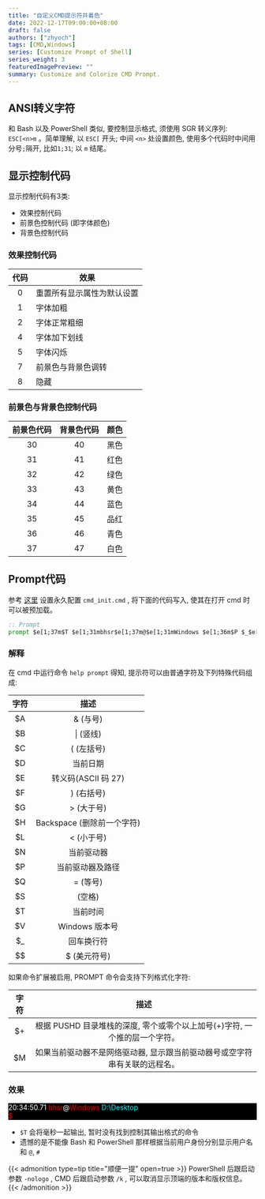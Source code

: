 ```yaml
---
title: "自定义CMD提示符并着色"
date: 2022-12-17T09:00:00+08:00
draft: false
authors: ["zhyoch"]
tags: [CMD,Windows]
series: [Customize Prompt of Shell]
series_weight: 3
featuredImagePreview: ""
summary: Customize and Colorize CMD Prompt.
---
```


## ANSI转义字符

和 Bash 以及 PowerShell 类似, 要控制显示格式, 须使用 SGR 转义序列: `ESC[<n>m` 。简单理解, 以 `ESC[` 开头; 中间 `<n>` 处设置颜色, 使用多个代码时中间用分号`;`隔开, 比如`1;31`; 以 `m` 结尾。

## 显示控制代码

显示控制代码有3类:

- 效果控制代码
- 前景色控制代码 (即字体颜色) 
- 背景色控制代码

### 效果控制代码

| 代码  | 效果                       |
| :---: | -------------------------- |
|   0   | 重置所有显示属性为默认设置 |
|   1   | 字体加粗                   |
|   2   | 字体正常粗细               |
|   4   | 字体加下划线               |
|   5   | 字体闪烁                   |
|   7   | 前景色与背景色调转         |
|   8   | 隐藏                       |

### 前景色与背景色控制代码

| 前景色代码 | 背景色代码 | 颜色  |
| :--------: | :--------: | :---: |
|     30     |     40     | 黑色  |
|     31     |     41     | 红色  |
|     32     |     42     | 绿色  |
|     33     |     43     | 黄色  |
|     34     |     44     | 蓝色  |
|     35     |     45     | 品红  |
|     36     |     46     | 青色  |
|     37     |     47     | 白色  |

## Prompt代码

参考 [这里](https://zhyoch.netlify.app/2020-1/#永久代理) 设置永久配置 `cmd_init.cmd` , 将下面的代码写入, 使其在打开 cmd 时可以被预加载。

```cmd
:: Prompt
prompt $e[1;37m$T $e[1;31mbhsr$e[1;37m@$e[1;31mWindows $e[1;36m$P $_$e[1;31m$$$e[0m
```

### 解释

在 cmd 中运行命令 `help prompt` 得知, 提示符可以由普通字符及下列特殊代码组成:

| 字符  |            描述            |
| :---: | :------------------------: |
|  $A   |          & (与号)          |
|  $B   |         \| (竖线)          |
|  $C   |         ( (左括号)         |
|  $D   |          当前日期          |
|  $E   |    转义码(ASCII 码 27)     |
|  $F   |         ) (右括号)         |
|  $G   |         > (大于号)         |
|  $H   | Backspace (删除前一个字符) |
|  $L   |         < (小于号)         |
|  $N   |         当前驱动器         |
|  $P   |      当前驱动器及路径      |
|  $Q   |          = (等号)          |
|  $S   |           (空格)           |
|  $T   |          当前时间          |
|  $V   |       Windows 版本号       |
|  $_   |         回车换行符         |
|  $$   |        $ (美元符号)        |

如果命令扩展被启用, PROMPT 命令会支持下列格式化字符:

| 字符  |                                    描述                                    |
| :---: | :------------------------------------------------------------------------: |
|  $+   | 根据 PUSHD 目录堆栈的深度, 零个或零个以上加号(+)字符, 一个推的层一个字符。 |
|  $M   | 如果当前驱动器不是网络驱动器, 显示跟当前驱动器号或空字符串有关联的远程名。 |

### 效果

<div style="background-color:black">
    <span style="color:white;">20:34:50.71</span> <span style="color:red;">bhsr</span><span style="color:white;">@</span><span style="color:red;">Windows</span> <span style="color:cyan;">D:\Desktop</span><div></div><span style="color:red;">$</span>
</div>

- `$T` 会将毫秒一起输出, 暂时没有找到控制其输出格式的命令
- 遗憾的是不能像 Bash 和 PowerShell 那样根据当前用户身份分别显示用户名和 `@`, `#`

{{< admonition type=tip title="顺便一提" open=true >}}
PowerShell 后跟启动参数 `-nologo` , CMD 后跟启动参数 `/k` , 可以取消显示顶端的版本和版权信息。
{{< /admonition >}}